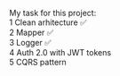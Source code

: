 My task for this project:<br>
1 Clean arhitecture ✅<br>
2 Mapper ✅<br>
3 Logger ✅<br>
4 Auth 2.0 with JWT tokens <br>
5 CQRS pattern<br>
